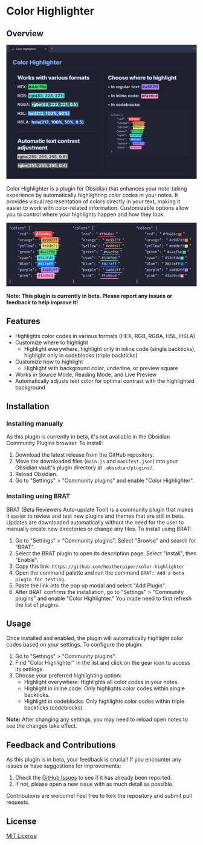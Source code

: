 # Color Highlighter

## Overview

![Color Highlighter in Obsidian](images/example.png)

Color Highlighter is a plugin for Obsidian that enhances your note-taking experience by automatically highlighting color codes in your notes. It provides visual representation of colors directly in your text, making it easier to work with color-related information. Customizable options allow you to control where your highlights happen and how they look.

![Color Highlighter highlight options](images/highlighting-modes.png)

**Note: This plugin is currently in beta. Please report any issues or feedback to help improve it!**

## Features

- Highlights color codes in various formats (HEX, RGB, RGBA, HSL, HSLA)
- Customize where to highlight
  - Highlight everywhere, highlight only in inline code (single backticks), highlight only in codeblocks (triple backticks)
- Customize how to highlight
  - Highlight with background color, underline, or preview square
- Works in Source Mode, Reading Mode, and Live Preview
- Automatically adjusts text color for optimal contrast with the highlighted background

## Installation

### Installing manually

As this plugin is currently in beta, it's not available in the Obsidian Community Plugins browser. To install:

1. Download the latest release from the GitHub repository.
2. Move the downloaded files (`main.js` and `manifest.json`) into your Obsidian vault's plugin directory at `.obsidian/plugins/`.
3. Reload Obsidian.
4. Go to "Settings" > "Community plugins" and enable "Color Highlighter".

### Installing using BRAT

BRAT (Beta Reviewers Auto-update Tool) is a community plugin that makes it easier to review and test new plugins and themes that are still in beta. Updates are downloaded automatically without the need for the user to manually create new directories or change any files. To install using BRAT:

1. Go to "Settings" > "Community plugins". Select "Browse" and search for "BRAT".
2. Select the BRAT plugin to open its description page. Select "Install", then "Enable".
3. Copy this link: `https://github.com/heatherpiper/color-highlighter`
4. Open the command palette and run the command `BRAT: Add a beta plugin for testing`.
5. Paste the link into the pop up modal and select "Add Plugin".
6. After BRAT confirms the installation, go to "Settings" > "Community plugins" and enable "Color Highlighter." You made need to first refresh the list of plugins.

## Usage

Once installed and enabled, the plugin will automatically highlight color codes based on your settings. To configure the plugin:

1. Go to "Settings" > "Community plugins".
2. Find "Color Highlighter" in the list and click on the gear icon to access its settings.
3. Choose your preferred highlighting option:
   - Highlight everywhere: Highlights all color codes in your notes.
   - Highlight in inline code: Only highlights color codes within single backticks.
   - Highlight in codeblocks: Only highlights color codes within triple backticks (codeblocks).

**Note:** After changing any settings, you may need to reload open notes to see the changes take effect.

## Feedback and Contributions

As this plugin is in beta, your feedback is crucial! If you encounter any issues or have suggestions for improvements:

1. Check the [GitHub Issues](https://github.com/heatherpiper/color-highlighter/issues) to see if it has already been reported.
2. If not, please open a new issue with as much detail as possible.

Contributions are welcome! Feel free to fork the repository and submit pull requests.

## License

[MIT License](LICENSE)
